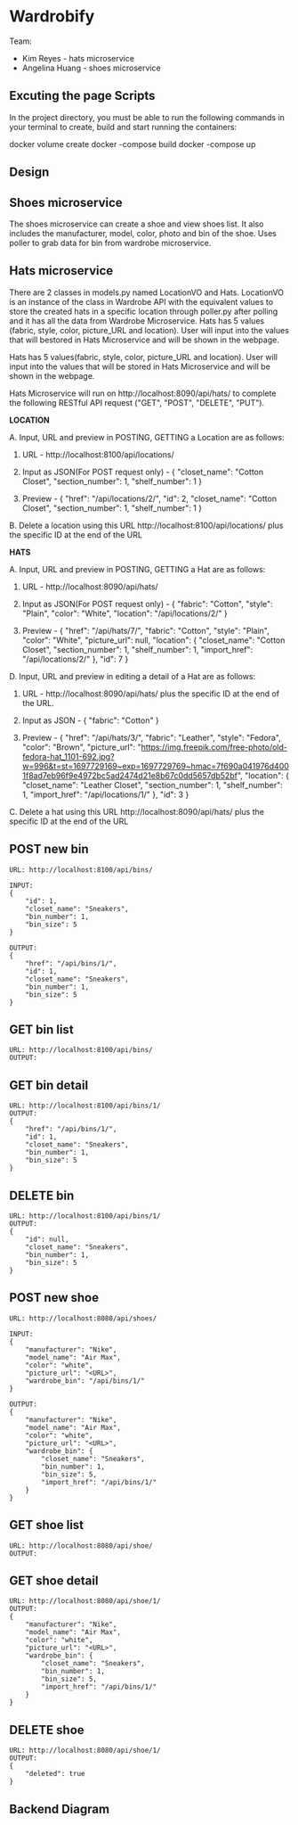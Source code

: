 # Wardrobify

Team:

* Kim Reyes - hats microservice
* Angelina Huang - shoes microservice

## Excuting the page Scripts

In the project directory, you must be able to run the following commands in your terminal to create, build and start running the containers:

docker volume create
docker -compose build
docker -compose up

## Design


## Shoes microservice

The shoes microservice can create a shoe and view shoes list.
It also includes the manufacturer, model, color, photo and bin of the shoe.
Uses poller to grab data for bin from wardrobe microservice.


## Hats microservice

There are 2 classes in models.py named LocationVO and Hats.
LocationVO is an instance of the class in Wardrobe API with the equivalent
values to store the created hats in a specific location through poller.py after
polling and it has all the data from Wardrobe Microservice. Hats has 5 values
(fabric, style, color, picture_URL and location). User will input into the
values that will bestored in Hats Microservice and will be shown in the webpage.


Hats has 5 values(fabric, style, color, picture_URL and location). User will input into the values that will be stored in Hats Microservice and will be shown in the webpage.

Hats Microservice will run on http://localhost:8090/api/hats/ to complete the following RESTful API request ("GET", "POST", "DELETE", "PUT").

**LOCATION**

A. Input, URL and preview in POSTING, GETTING a Location are as follows:

1. URL - http://localhost:8100/api/locations/

2. Input as JSON(For POST request only) -
{
	"closet_name": "Cotton Closet",
	"section_number": 1,
	"shelf_number": 1
}

3. Preview -
{
	"href": "/api/locations/2/",
	"id": 2,
	"closet_name": "Cotton Closet",
	"section_number": 1,
	"shelf_number": 1
}

B. Delete a location using this URL http://localhost:8100/api/locations/ plus the specific ID at the end of the URL

**HATS**

A. Input, URL and preview in POSTING, GETTING a Hat are as follows:

1. URL - http://localhost:8090/api/hats/

2. Input as JSON(For POST request only) -
{
	"fabric": "Cotton",
	"style": "Plain",
	"color": "White",
	"location": "/api/locations/2/"
}

3. Preview -
{
	"href": "/api/hats/7/",
	"fabric": "Cotton",
	"style": "Plain",
	"color": "White",
	"picture_url": null,
	"location": {
		"closet_name": "Cotton Closet",
		"section_number": 1,
		"shelf_number": 1,
		"import_href": "/api/locations/2/"
	},
	"id": 7
}

D. Input, URL and preview in editing a detail of a Hat are as follows:

1. URL - http://localhost:8090/api/hats/ plus the specific ID at the end of the URL.

2. Input as JSON -
{
    "fabric": "Cotton"
}

3. Preview -
{
	"href": "/api/hats/3/",
	"fabric": "Leather",
	"style": "Fedora",
	"color": "Brown",
	"picture_url": "https://img.freepik.com/free-photo/old-fedora-hat_1101-692.jpg?w=996&t=st=1697729169~exp=1697729769~hmac=7f690a041976d4001f8ad7eb96f9e4972bc5ad2474d21e8b67c0dd5657db52bf",
	"location": {
		"closet_name": "Leather Closet",
		"section_number": 1,
		"shelf_number": 1,
		"import_href": "/api/locations/1/"
	},
	"id": 3
}


C. Delete a hat using this URL http://localhost:8090/api/hats/ plus the specific ID at the end of the URL



## POST new bin
    URL: http://localhost:8100/api/bins/

    INPUT:
    {
	    "id": 1,
        "closet_name": "Sneakers",
        "bin_number": 1,
        "bin_size": 5
    }

    OUTPUT:
    {
        "href": "/api/bins/1/",
        "id": 1,
        "closet_name": "Sneakers",
        "bin_number": 1,
        "bin_size": 5
    }

## GET bin list
    URL: http://localhost:8100/api/bins/
    OUTPUT:

## GET bin detail
    URL: http://localhost:8100/api/bins/1/
    OUTPUT:
    {
        "href": "/api/bins/1/",
        "id": 1,
        "closet_name": "Sneakers",
        "bin_number": 1,
        "bin_size": 5
    }

## DELETE bin
    URL: http://localhost:8100/api/bins/1/
    OUTPUT:
    {
        "id": null,
        "closet_name": "Sneakers",
        "bin_number": 1,
        "bin_size": 5
    }

## POST new shoe
    URL: http://localhost:8080/api/shoes/

    INPUT:
    {
        "manufacturer": "Nike",
        "model_name": "Air Max",
        "color": "white",
        "picture_url": "<URL>",
        "wardrobe_bin": "/api/bins/1/"
    }

    OUTPUT:
    {
        "manufacturer": "Nike",
        "model_name": "Air Max",
        "color": "white",
        "picture_url": "<URL>",
        "wardrobe_bin": {
            "closet_name": "Sneakers",
            "bin_number": 1,
            "bin_size": 5,
            "import_href": "/api/bins/1/"
        }
    }

## GET shoe list
    URL: http://localhost:8080/api/shoe/
    OUTPUT:

## GET shoe detail
    URL: http://localhost:8080/api/shoe/1/
    OUTPUT:
    {
        "manufacturer": "Nike",
        "model_name": "Air Max",
        "color": "white",
        "picture_url": "<URL>",
        "wardrobe_bin": {
            "closet_name": "Sneakers",
            "bin_number": 1,
            "bin_size": 5,
            "import_href": "/api/bins/1/"
        }
    }

## DELETE shoe
    URL: http://localhost:8080/api/shoe/1/
    OUTPUT:
    {
        "deleted": true
    }

## Backend Diagram
